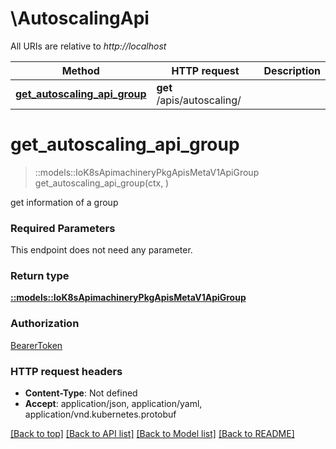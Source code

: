 # \AutoscalingApi

All URIs are relative to *http://localhost*

Method | HTTP request | Description
------------- | ------------- | -------------
[**get_autoscaling_api_group**](AutoscalingApi.md#get_autoscaling_api_group) | **get** /apis/autoscaling/ | 


# **get_autoscaling_api_group**
> ::models::IoK8sApimachineryPkgApisMetaV1ApiGroup get_autoscaling_api_group(ctx, )


get information of a group

### Required Parameters
This endpoint does not need any parameter.

### Return type

[**::models::IoK8sApimachineryPkgApisMetaV1ApiGroup**](io.k8s.apimachinery.pkg.apis.meta.v1.APIGroup.md)

### Authorization

[BearerToken](../README.md#BearerToken)

### HTTP request headers

 - **Content-Type**: Not defined
 - **Accept**: application/json, application/yaml, application/vnd.kubernetes.protobuf

[[Back to top]](#) [[Back to API list]](../README.md#documentation-for-api-endpoints) [[Back to Model list]](../README.md#documentation-for-models) [[Back to README]](../README.md)


